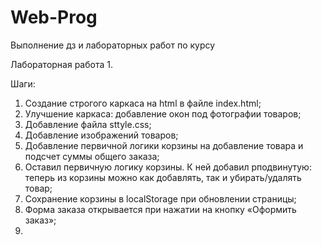 # Web-Prog
Выполнение дз и лабораторных работ по курсу


Лабораторная работа 1.

Шаги:
1. Создание строгого каркаса на html в файле index.html;
2. Улучшение каркаса: добавление окон под фотографии товаров;
3. Добавление файла sttyle.css;
4. Добавление изображений товаров;
5. Добавление первичной логики корзины на добавление товара и подсчет суммы общего заказа;
6. Оставил первичную логику корзины. К ней добавил рподвинутую: теперь из корзины можно как добавлять, так и убирать/удалять товар;
7. Сохранение корзины в localStorage при обновлении страницы;
8. Форма заказа открывается при нажатии на кнопку «Оформить заказ»;
9. 
